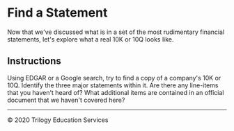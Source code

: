 # Find a Statement

Now that we've discussed what is in a set of the most rudimentary financial statements, let's explore what a real 10K or 10Q looks like.

## Instructions
Using EDGAR or a Google search, try to find a copy of a company's 10K or 10Q. Identify the three major statements within it. Are there any line-items that you haven't heard of? What additional items are contained in an official document that we haven't covered here?

---

© 2020 Trilogy Education Services

